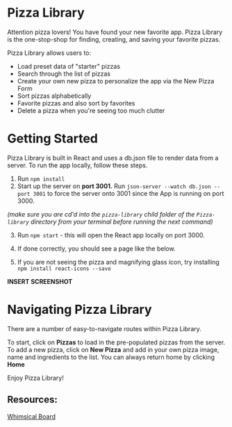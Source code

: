 # Pizza Library

Attention pizza lovers! You have found your new favorite app. Pizza Library is the one-stop-shop for finding, creating, and saving your favorite pizzas. 

Pizza Library allows users to:
- Load preset data of "starter" pizzas
- Search through the list of pizzas
- Create your own new pizza to personalize the app via the New Pizza Form
- Sort pizzas alphabetically
- Favorite pizzas and also sort by favorites
- Delete a pizza when you're seeing too much clutter

# Getting Started

Pizza Library is built in React and uses a db.json file to render data from a server. To run the app locally, follow these steps.

1. Run `npm install`
2. Start up the server on **port 3001.** Run `json-server --watch db.json --port 3001` to force the server onto 3001 since the App is running on port 3000.

*(make sure you are cd'd into the `pizza-library` child folder of the `Pizza-library` directory from your terminal before running the next command)*

3. Run `npm start` - this will open the React app locally on port 3000.
4. If done correctly, you should see a page like the below.



5. If you are not seeing the pizza and magnifying glass icon, try installing `npm install react-icons --save`

**INSERT SCREENSHOT**

# Navigating Pizza Library
There are a number of easy-to-navigate routes within Pizza Library. 

To start, click on **Pizzas** to load in the pre-populated pizzas from the server.
To add a new pizza, click on **New Pizza** and add in your own pizza image, name and ingredients to the list.
You can always return home by clicking **Home**


Enjoy Pizza Library!

## Resources:
[Whimsical Board](https://whimsical.com/pizza-app-4zRZxiE2diWiwP5xMfnPcG)

